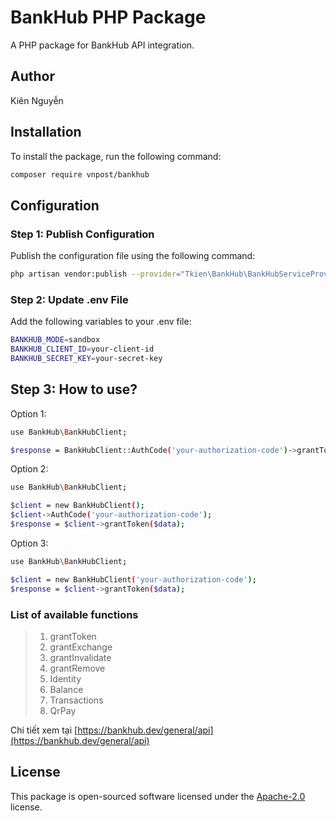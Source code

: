 # BankHub PHP Package
A PHP package for BankHub API integration.

## Author
Kiên Nguyễn

## Installation
To install the package, run the following command:
```bash
composer require vnpost/bankhub
```

## Configuration
### Step 1: Publish Configuration
Publish the configuration file using the following command:
```bash
php artisan vendor:publish --provider="Tkien\BankHub\BankHubServiceProvider"
```

### Step 2: Update .env File
Add the following variables to your .env file:
```bash
BANKHUB_MODE=sandbox
BANKHUB_CLIENT_ID=your-client-id
BANKHUB_SECRET_KEY=your-secret-key
```

## Step 3: How to use?
Option 1:
```bash
use BankHub\BankHubClient;

$response = BankHubClient::AuthCode('your-authorization-code')->grantToken($data);
```
Option 2:
```bash
use BankHub\BankHubClient;

$client = new BankHubClient();
$client->AuthCode('your-authorization-code');
$response = $client->grantToken($data);
```
Option 3:
```bash
use BankHub\BankHubClient;

$client = new BankHubClient('your-authorization-code');
$response = $client->grantToken($data);
```

### List of available functions
> 1. grantToken
> 2. grantExchange
> 3. grantInvalidate
> 4. grantRemove
> 5. Identity
> 6. Balance
> 7. Transactions
> 8. QrPay

Chi tiết xem tại [https://bankhub.dev/general/api](https://bankhub.dev/general/api)

## License
This package is open-sourced software licensed under the [Apache-2.0](https://www.apache.org/licenses/LICENSE-2.0) license.
